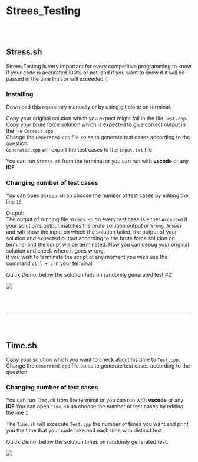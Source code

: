 # Strees_Testing

<br><br>

## Stress.sh

Strees Testing is very important for every competitive programming to know if your code is accurated 100% or not, and if you want to know if it will be passed in the time limit or will exceeded it

### Installing
Download this repository manually or by using git clone on terminal.

Copy your original solution which you expect might fail in the file `Test.cpp`. <br>
Copy your brute force solution which is expected to give correct output in the file `Correct.cpp`. <br>
Change the `Generated.cpp` file so as to generate test cases according to the question. <br>
`Generated.cpp` will export the test cases to the `input.txt` file

You can run `Strees.sh` from the terminal or you can run with **vscode** or any **IDE**

### Changing number of test cases
You can open `Strees.sh` an choose the number of test cases by editing the line `16`

Output:<br> The output of running file `Strees.sh` on every test case is either `Accepted` if your solution's output matches the brute solution output or `Wrong Answer` and will show the input on which the solution failed, the output of your solution and expected output according to the brute force solution on terminal and the script will be terminated. Now you can debug your original solution and check where it goes wrong. <br>
If you wish to terminate the script at any moment you wish use the command `ctrl + c` in your terminal.<br>

Quick Demo: below the solution fails on randomly generated test #2: <br>

![  ](https://i.ibb.co/L1Dp4H0/Strees-Testing.png)

<br><br>
<hr>
<br><br>

## Time.sh

Copy your solution which you want to check about his time to `Test.cpp`. <br>
Change the `Generated.cpp` file so as to generate test cases according to the question. <br>

### Changing number of test cases

You can run `Time.sh` from the terminal or you can run with **vscode** or any **IDE**
You can open `Time.sh` an choose the number of test cases by editing the line `1`

The `Time.sh` will excecute `Test.cpp` the number of times you want and print you the time that your code take and each time with distinct test

Quick Demo: below the solution times on randomly generated test: <br>

![ ](https://i.ibb.co/Dg2ZsJY/Time.png)
